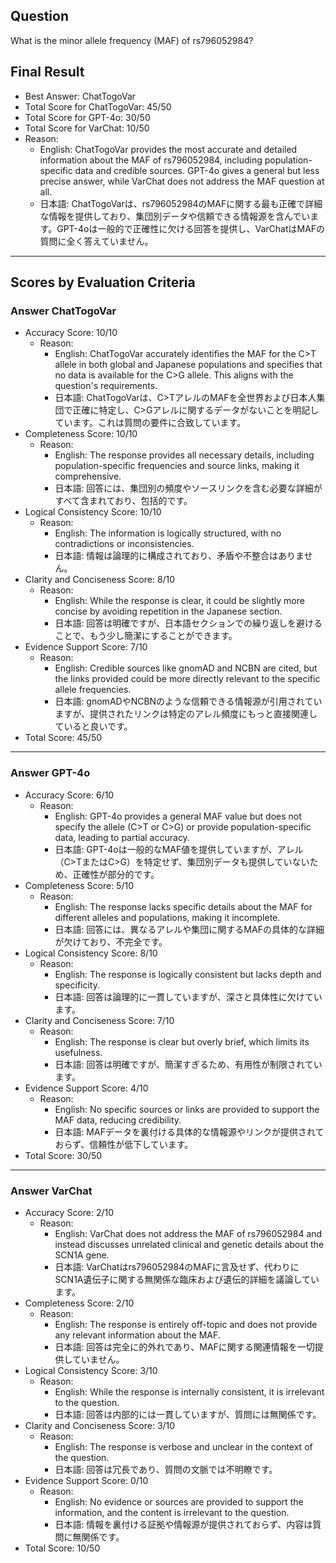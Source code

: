## Question

What is the minor allele frequency (MAF) of rs796052984?

## Final Result

- Best Answer: ChatTogoVar
- Total Score for ChatTogoVar: 45/50
- Total Score for GPT-4o: 30/50
- Total Score for VarChat: 10/50
- Reason:
  - English: ChatTogoVar provides the most accurate and detailed information about the MAF of rs796052984, including population-specific data and credible sources. GPT-4o gives a general but less precise answer, while VarChat does not address the MAF question at all.
  - 日本語: ChatTogoVarは、rs796052984のMAFに関する最も正確で詳細な情報を提供しており、集団別データや信頼できる情報源を含んでいます。GPT-4oは一般的で正確性に欠ける回答を提供し、VarChatはMAFの質問に全く答えていません。

---

## Scores by Evaluation Criteria

### Answer ChatTogoVar
- Accuracy Score: 10/10
  - Reason: 
    - English: ChatTogoVar accurately identifies the MAF for the C>T allele in both global and Japanese populations and specifies that no data is available for the C>G allele. This aligns with the question's requirements.
    - 日本語: ChatTogoVarは、C>TアレルのMAFを全世界および日本人集団で正確に特定し、C>Gアレルに関するデータがないことを明記しています。これは質問の要件に合致しています。
- Completeness Score: 10/10
  - Reason: 
    - English: The response provides all necessary details, including population-specific frequencies and source links, making it comprehensive.
    - 日本語: 回答には、集団別の頻度やソースリンクを含む必要な詳細がすべて含まれており、包括的です。
- Logical Consistency Score: 10/10
  - Reason: 
    - English: The information is logically structured, with no contradictions or inconsistencies.
    - 日本語: 情報は論理的に構成されており、矛盾や不整合はありません。
- Clarity and Conciseness Score: 8/10
  - Reason: 
    - English: While the response is clear, it could be slightly more concise by avoiding repetition in the Japanese section.
    - 日本語: 回答は明確ですが、日本語セクションでの繰り返しを避けることで、もう少し簡潔にすることができます。
- Evidence Support Score: 7/10
  - Reason: 
    - English: Credible sources like gnomAD and NCBN are cited, but the links provided could be more directly relevant to the specific allele frequencies.
    - 日本語: gnomADやNCBNのような信頼できる情報源が引用されていますが、提供されたリンクは特定のアレル頻度にもっと直接関連していると良いです。
- Total Score: 45/50

---

### Answer GPT-4o
- Accuracy Score: 6/10
  - Reason: 
    - English: GPT-4o provides a general MAF value but does not specify the allele (C>T or C>G) or provide population-specific data, leading to partial accuracy.
    - 日本語: GPT-4oは一般的なMAF値を提供していますが、アレル（C>TまたはC>G）を特定せず、集団別データも提供していないため、正確性が部分的です。
- Completeness Score: 5/10
  - Reason: 
    - English: The response lacks specific details about the MAF for different alleles and populations, making it incomplete.
    - 日本語: 回答には、異なるアレルや集団に関するMAFの具体的な詳細が欠けており、不完全です。
- Logical Consistency Score: 8/10
  - Reason: 
    - English: The response is logically consistent but lacks depth and specificity.
    - 日本語: 回答は論理的に一貫していますが、深さと具体性に欠けています。
- Clarity and Conciseness Score: 7/10
  - Reason: 
    - English: The response is clear but overly brief, which limits its usefulness.
    - 日本語: 回答は明確ですが、簡潔すぎるため、有用性が制限されています。
- Evidence Support Score: 4/10
  - Reason: 
    - English: No specific sources or links are provided to support the MAF data, reducing credibility.
    - 日本語: MAFデータを裏付ける具体的な情報源やリンクが提供されておらず、信頼性が低下しています。
- Total Score: 30/50

---

### Answer VarChat
- Accuracy Score: 2/10
  - Reason: 
    - English: VarChat does not address the MAF of rs796052984 and instead discusses unrelated clinical and genetic details about the SCN1A gene.
    - 日本語: VarChatはrs796052984のMAFに言及せず、代わりにSCN1A遺伝子に関する無関係な臨床および遺伝的詳細を議論しています。
- Completeness Score: 2/10
  - Reason: 
    - English: The response is entirely off-topic and does not provide any relevant information about the MAF.
    - 日本語: 回答は完全に的外れであり、MAFに関する関連情報を一切提供していません。
- Logical Consistency Score: 3/10
  - Reason: 
    - English: While the response is internally consistent, it is irrelevant to the question.
    - 日本語: 回答は内部的には一貫していますが、質問には無関係です。
- Clarity and Conciseness Score: 3/10
  - Reason: 
    - English: The response is verbose and unclear in the context of the question.
    - 日本語: 回答は冗長であり、質問の文脈では不明瞭です。
- Evidence Support Score: 0/10
  - Reason: 
    - English: No evidence or sources are provided to support the information, and the content is irrelevant to the question.
    - 日本語: 情報を裏付ける証拠や情報源が提供されておらず、内容は質問に無関係です。
- Total Score: 10/50